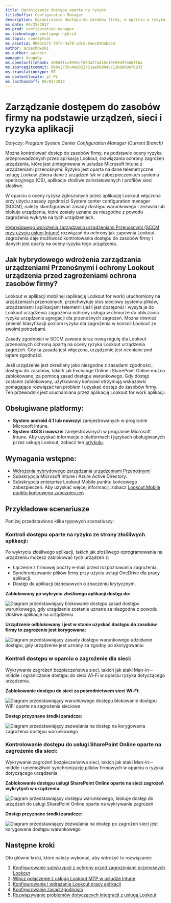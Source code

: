 ```yaml
---
title: Ograniczanie dostępu oparte na ryzyko
titleSuffix: Configuration Manager
description: Ograniczanie dostępu do zasobów firmy, w oparciu o ryzyka urządzeń, sieci i aplikacji.
ms.date: 04/25/2017
ms.prod: configuration-manager
ms.technology: configmgr-hybrid
ms.topic: conceptual
ms.assetid: 9083c571-f4fc-4a78-adc5-8aec84dabcbd
author: aczechowski
ms.author: aaroncz
manager: dougeby
ms.openlocfilehash: d0843fcc0956cf65da27ad10c19e59d97b60f16a
ms.sourcegitcommit: 0b0c2735c4ed822731ae069b4cc1380e89e78933
ms.translationtype: MT
ms.contentlocale: pl-PL
ms.lasthandoff: 05/03/2018
---
```

# <a name="manage-access-to-company-resource-based-on-device-network-and-application-risk"></a>Zarządzanie dostępem do zasobów firmy na podstawie urządzeń, sieci i ryzyka aplikacji

*Dotyczy: Program System Center Configuration Manager (Current Branch)*

Można kontrolować dostęp do zasobów firmy, na podstawie oceny ryzyka przeprowadzonych przez aplikację Lookout, rozwiązania ochrony zagrożeń urządzenia, które jest zintegrowana w usłudze Microsoft Intune z urządzeniami przenośnymi. Ryzyko jest oparta na dane telemetryczne usługę Lookout zbiera dane z urządzeń luk w zabezpieczeniach systemu operacyjnego (OS), aplikacje złośliwe zainstalowanych i profilów sieci złośliwe. 

W oparciu o oceny ryzyka zgłoszonych przez aplikację Lookout włączona przy użyciu zasady zgodności System center configuration manager (SCCM), należy skonfigurować zasady dostępu warunkowego i zezwala lub blokuje urządzenia, które zostały uznane za niezgodne z powodu zagrożenia wykryte na tych urządzeniach.

[Hybrydowego wdrożenia zarządzania urządzeniami Przenośnymi (SCCM przy użyciu usługi Intune)](https://docs.microsoft.com/sccm/mdm/understand/choose-between-standalone-intune-and-hybrid-mobile-device-management) rozwiązań do ochrony jak zapewnia Lookout zagrożenia daje możliwość kontrolowania dostępu do zasobów firmy i danych jest oparty na oceny ryzyka tego urządzenia.

## <a name="how-do-the-hybrid-mdm-deployment-and-lookout-device-threat-protection-help-protect-company-resources"></a>Jak hybrydowego wdrożenia zarządzania urządzeniami Przenośnymi i ochrony Lookout urządzenia przed zagrożeniami ochrona zasobów firmy?
Lookout w aplikacji mobilnej (aplikację Lookout for work) uruchomiony na urządzeniach przenośnych, przechwytuje stos sieciowy systemu plików, urządzeniami i aplikacjami telemetrii (jeśli jest dostępna) i wysyła je do Lookout urządzenia zagrożenia ochrony usługa w chmurze do obliczania ryzyka urządzenia agregacji dla przenośnych zagrożeń. Można również zmienić klasyfikacji poziom ryzyka dla zagrożenia w konsoli Lookout ze swoimi potrzebami.  

Zasady zgodności w SCCM zawiera teraz nową regułę dla Lookout przenośnych ochroną opartą na oceny ryzyka Lookout urządzenia zagrożeń. Gdy ta zasada jest włączona, urządzenie jest oceniane pod kątem zgodności.

Jeśli urządzenie jest określany jako niezgodne z zasadami zgodności, dostępu do zasobów, takich jak Exchange Online i SharePoint Online można zablokowane, za pomocą zasad dostępu warunkowego. Gdy dostęp zostanie zablokowany, użytkownicy końcowi otrzymują wskazówki pomagające rozwiązać ten problem i uzyskać dostęp do zasobów firmy. Ten przewodnik jest uruchamiana przez aplikację Lookout for work aplikacji.

## <a name="supported-platforms"></a>Obsługiwane platformy:
* **System android 4.1 lub nowszy**i zarejestrowanych w programie Microsoft Intune.
* **System iOS 8 i nowsze**i zarejestrowanych w programie Microsoft Intune.
Aby uzyskać informacje o platformach i językach obsługiwanych przez usługę Lookout, zobacz ten [artykułu](https://personal.support.lookout.com/hc/en-us/articles/114094140253).

## <a name="prerequisites"></a>Wymagania wstępne:
* [Wdrożenia hybrydowego zarządzania urządzeniami Przenośnymi](https://docs.microsoft.com/sccm/mdm/understand/choose-between-standalone-intune-and-hybrid-mobile-device-management)
* Subskrypcja Microsoft Intune i Azure Active Directory.
* Subskrypcja enterprise Lookout Mobile punktu końcowego zabezpieczeń.  Aby uzyskać więcej informacji, zobacz [Lookout Mobile punktu końcowego zabezpieczeń](https://www.lookout.com/products/mobile-endpoint-security)

## <a name="example-scenarios"></a>Przykładowe scenariusze
Poniżej przedstawiono kilka typowych scenariuszy:
### <a name="control-access-based-on-threat-from-malicious-apps"></a>Kontroli dostępu oparte na ryzyko ze strony złośliwych aplikacji:
Po wykryciu złośliwego aplikacji, takich jak złośliwego oprogramowania na urządzeniu możesz zablokować tych urządzeń z:
* Łączenie z firmowej poczty e-mail przed rozpoznawania zagrożenia.
* Synchronizowanie plików firmy przy użyciu usługi OneDrive dla pracy aplikacji.
* Dostęp do aplikacji biznesowych o znaczeniu krytycznym.

**Zablokowany po wykryciu złośliwego aplikacji dostęp do:**

![Diagram przedstawiający blokowanie dostępu zasad dostępu warunkowego, gdy urządzenie zostanie uznane za niezgodne z powodu złośliwe aplikacje na urządzeniu](media/config-mgr-maliciousapps_blocked.png)

**Urządzenie odblokowany i jest w stanie uzyskać dostępu do zasobów firmy to zagrożenie jest korygowana:**

![Diagram przedstawiający zasady dostępu warunkowego udzielanie dostępu, gdy urządzenie jest uznany za zgodny po skorygowaniu](media/config-mgr-maliciousapps-unblocked.png)
### <a name="control-access-based-on-threat-to-network"></a>Kontroli dostępu w oparciu o zagrożenie dla sieci:
Wykrywanie zagrożeń bezpieczeństwa sieci, takich jak ataki Man-in--middle i ograniczanie dostępu do sieci Wi-Fi w oparciu ryzyka dotyczącego urządzenia.

**Zablokowanie dostępu do sieci za pośrednictwem sieci Wi-Fi:**

![Diagram przedstawiający warunkowego dostępu blokowanie dostępu WiFi oparte na zagrożenia sieciowe](media/config-mgr-network-wifi-blocked.png)

**Dostęp przyznane środki zaradcze:**

![Diagram przedstawiający zezwalania na dostęp na korygowania zagrożenia dostępu warunkowego](media/config-mgr-network-wifi-unblocked.png)
### <a name="control-access-to-sharepoint-online-based-on-threat-to-network"></a>Kontrolowanie dostępu do usługi SharePoint Online oparte na zagrożenie dla sieci:

Wykrywanie zagrożeń bezpieczeństwa sieci, takich jak ataki Man-in--middle i uniemożliwić synchronizację plików firmowych w oparciu o ryzyka dotyczącego urządzenia.

**Zablokowanie dostępu usługi SharePoint Online oparte na sieci zagrożeń wykrytych w urządzeniu:**

![Diagram przedstawiający dostępu warunkowego, blokuje dostęp do urządzeń do usługi SharePoint Online oparte na wykrywanie zagrożeń](media/config-mgr-network-spo-blocked.png)


**Dostęp przyznane środki zaradcze:**

![Diagram przedstawiający zezwalania na dostęp po zagrożeń sieci jest korygowana dostępu warunkowego](media/config-mgr-network-spo-unblocked.png)

## <a name="next-steps"></a>Następne kroki
Oto główne kroki, które należy wykonać, aby wdrożyć to rozwiązanie:
1.  [Konfigurowanie subskrypcji z ochrony przed zagrożeniami przenośnych Lookout](set-up-your-subscription-with-lookout.md)
2.  [Włącz połączenie z usługą Lookout MTP w usłudze Intune](enable-lookout-connection-in-intune.md)
3.  [Konfigurowanie i wdrażanie Lookout pracy aplikacji](configure-and-deploy-lookout-for-work-apps.md)
4.  [Konfigurowanie zasad zgodności](enable-device-threat-protection-rule-compliance-policy.md)
5.  [Rozwiązywanie problemów dotyczących integracji z usługą Lookout](troubleshoot-lookout-integration.md)
